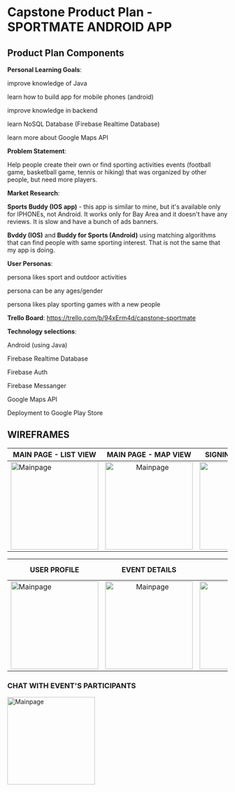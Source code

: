 # Capstone Product Plan - SPORTMATE ANDROID APP

## Product Plan Components
__Personal Learning Goals__:

 improve knowledge of Java
 
 learn how to build app for mobile phones (android)
 
 improve knowledge in backend
 
 learn NoSQL Database (Firebase Realtime Database)
 
 learn more about Google Maps API 
 

__Problem Statement__: 

Help people create their own or find sporting activities events (football game, basketball game, tennis or hiking) that was organized by other people, but need more players.


__Market Research__:
  
  __Sports Buddy (IOS app)__ - this app is similar to mine, but it's available only for IPHONEs, not Android. It works only for Bay Area and it doesn't have any reviews. It is slow and have a bunch of ads banners.
  
  __Bvddy (IOS)__ and __Buddy for Sports (Android)__ using matching algorithms that can find people with same sporting interest. That is not the same that my app is doing.


__User Personas__: 

persona likes sport and outdoor activities

persona can be any ages/gender

persona likes play sporting games with a new people 



__Trello Board__:
 https://trello.com/b/94xErm4d/capstone-sportmate
 
 
 __Technology selections__:
 
  Android (using Java)
  
 Firebase Realtime Database
 
 Firebase Auth
 
 Firebase Messanger 
 
 Google Maps API
 
 Deployment to Google Play Store
 


## WIREFRAMES

| MAIN PAGE - LIST VIEW   |      MAIN PAGE - MAP VIEW      |  SIGNIN / SIGN UP FORM |
|----------|:-------------:|------:|
| <img src="https://github.com/natalia-ku/Capstone/blob/master/wireframes/MainPage-ListOfAllEvents.png" alt="Mainpage" width= "200px"/> |  <img src="https://github.com/natalia-ku/Capstone/blob/master/wireframes/MainPage-MapOfAllEvent.png" alt="Mainpage" width= "200px"/>  | <img src="https://github.com/natalia-ku/Capstone/blob/master/wireframes/SignInSignUpForm.png" alt="Mainpage" width= "200px"/>|


| USER PROFILE  |      EVENT DETAILS     |  LIST OF EVENT PARTICIPANTS |
|----------|:-------------:|------:|
| <img src="https://github.com/natalia-ku/Capstone/blob/master/wireframes/UserProfile.png" alt="Mainpage" width= "200px"/>  |  <img src="https://github.com/natalia-ku/Capstone/blob/master/wireframes/EventDetailPage.png" alt="Mainpage" width= "200px"/>  | <img src="https://github.com/natalia-ku/Capstone/blob/master/wireframes/ListOfEventParticipants.png" alt="Mainpage" width= "200px"/>|

### CHAT WITH EVENT'S PARTICIPANTS
<img src="https://github.com/natalia-ku/Capstone/blob/master/wireframes/ChatWithEventParticipants.png" alt="Mainpage" width= "200px"/> 
